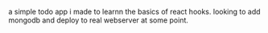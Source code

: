 a simple todo app i made to learnn the basics of react hooks.
looking to add mongodb and deploy to real webserver at some point.
